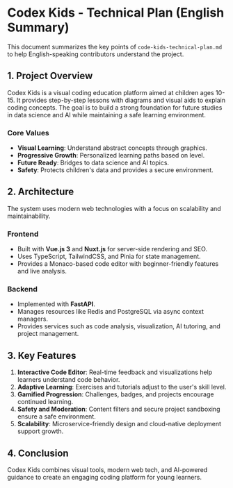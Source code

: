 # Codex Kids - Technical Plan (English Summary)

This document summarizes the key points of `code-kids-technical-plan.md` to help English-speaking contributors understand the project.

## 1. Project Overview

Codex Kids is a visual coding education platform aimed at children ages 10-15. It provides step-by-step lessons with diagrams and visual aids to explain coding concepts. The goal is to build a strong foundation for future studies in data science and AI while maintaining a safe learning environment.

### Core Values
- **Visual Learning**: Understand abstract concepts through graphics.
- **Progressive Growth**: Personalized learning paths based on level.
- **Future Ready**: Bridges to data science and AI topics.
- **Safety**: Protects children's data and provides a secure environment.

## 2. Architecture

The system uses modern web technologies with a focus on scalability and maintainability.

### Frontend
- Built with **Vue.js 3** and **Nuxt.js** for server-side rendering and SEO.
- Uses TypeScript, TailwindCSS, and Pinia for state management.
- Provides a Monaco-based code editor with beginner-friendly features and live analysis.

### Backend
- Implemented with **FastAPI**.
- Manages resources like Redis and PostgreSQL via async context managers.
- Provides services such as code analysis, visualization, AI tutoring, and project management.

## 3. Key Features

1. **Interactive Code Editor**: Real-time feedback and visualizations help learners understand code behavior.
2. **Adaptive Learning**: Exercises and tutorials adjust to the user's skill level.
3. **Gamified Progression**: Challenges, badges, and projects encourage continued learning.
4. **Safety and Moderation**: Content filters and secure project sandboxing ensure a safe environment.
5. **Scalability**: Microservice-friendly design and cloud-native deployment support growth.

## 4. Conclusion

Codex Kids combines visual tools, modern web tech, and AI-powered guidance to create an engaging coding platform for young learners.
